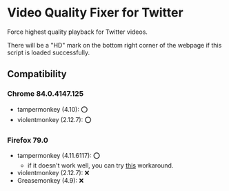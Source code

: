 # Video Quality Fixer for Twitter
Force highest quality playback for Twitter videos.

There will be a "HD" mark on the bottom right corner of the webpage if this script is loaded successfully.

## Compatibility
### Chrome 84.0.4147.125
- tampermonkey (4.10): :o:
- violentmonkey (2.12.7): :o:

### Firefox 79.0
- tampermonkey (4.11.6117): :o:
  - if it doesn't work well, you can try [this](https://github.com/Tampermonkey/tampermonkey/issues/952#issuecomment-638373937) workaround.
- violentmonkey (2.12.7): :x:
- Greasemonkey (4.9): :x: